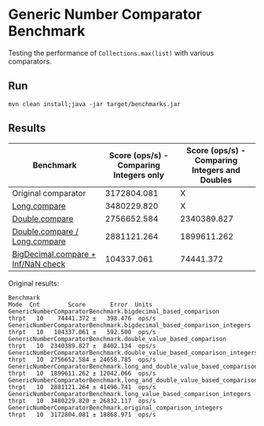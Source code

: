 # Generic Number Comparator Benchmark

Testing the performance of ```Collections.max(list)``` with various comparators.

## Run

```
mvn clean install;java -jar target/benchmarks.jar
```

## Results


| Benchmark                          | Score (ops/s) - Comparing Integers only    | Score (ops/s) - Comparing Integers and Doubles |
| ---------------------------------- | -------------------------------- | ------------------------------------ |
| Original comparator                | 3172804.081                      | X                                    |
| [Long.compare](https://github.com/dodie/generic-number-comparator-benchmark/blob/master/src/main/java/hu/awm/test/comparison/LongValueBasedComparison.java)                       | 3480229.820                      | X                                    |
| [Double.compare](https://github.com/dodie/generic-number-comparator-benchmark/blob/master/src/main/java/hu/awm/test/comparison/DoubleValueBasedComparison.java)                     | 2756652.584                      | 2340389.827                          |
| [Double.compare / Long.compare](https://github.com/dodie/generic-number-comparator-benchmark/blob/master/src/main/java/hu/awm/test/comparison/LongAndDoubleBasedComparison.java)      | 2881121.264                      | 1899611.262                          |
| [BigDecimal.compare + Inf/NaN check](https://github.com/dodie/generic-number-comparator-benchmark/blob/master/src/main/java/hu/awm/test/comparison/BigDecimalBasedComparison.java) |  104337.061                      |   74441.372                          |


Original results:
```
Benchmark                                                                          Mode  Cnt        Score       Error  Units
GenericNumberComparatorBenchmark.bigdecimal_based_comparison                      thrpt   10    74441.372 ±   398.476  ops/s
GenericNumberComparatorBenchmark.bigdecimal_based_comparison_integers             thrpt   10   104337.061 ±   592.500  ops/s
GenericNumberComparatorBenchmark.double_value_based_comparison                    thrpt   10  2340389.827 ±  8402.134  ops/s
GenericNumberComparatorBenchmark.double_value_based_comparison_integers           thrpt   10  2756652.584 ± 24658.785  ops/s
GenericNumberComparatorBenchmark.long_and_double_value_based_comparison           thrpt   10  1899611.262 ± 12042.066  ops/s
GenericNumberComparatorBenchmark.long_and_double_value_based_comparison_integers  thrpt   10  2881121.264 ± 41496.741  ops/s
GenericNumberComparatorBenchmark.long_value_based_comparison_integers             thrpt   10  3480229.820 ± 26832.117  ops/s
GenericNumberComparatorBenchmark.original_comparison_integers                     thrpt   10  3172804.081 ± 18868.971  ops/s
```
